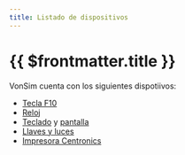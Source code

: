 ```yaml
---
title: Listado de dispositivos
---
```


# {{ $frontmatter.title }}

VonSim cuenta con los siguientes dispotiivos:

- [Tecla F10](./f10)
- [Reloj](./clock)
- [Teclado](./keyboard) y [pantalla](./screen)
- [Llaves y luces](./switches-and-leds)
- [Impresora Centronics](./printer)
